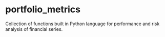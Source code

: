 # portfolio_metrics
Collection of functions built in Python language for performance and risk analysis of financial series.
